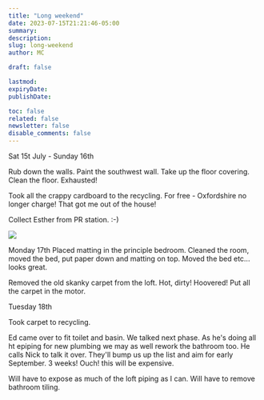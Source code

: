 ```yaml
---
title: "Long weekend"
date: 2023-07-15T21:21:46-05:00
summary:
description:
slug: long-weekend
author: MC

draft: false

lastmod:
expiryDate:
publishDate:

toc: false
related: false
newsletter: false
disable_comments: false
---
```



Sat 15t July - Sunday 16th

Rub down the walls. Paint the southwest wall. Take up the floor covering. Clean the floor. Exhausted!


Took all the crappy cardboard to the recycling. For free - Oxfordshire no longer charge! That got me out of the house!

Collect Esther from PR station. :-)

![](/images/.jpeg)

Monday 17th
Placed matting in the principle bedroom. Cleaned the room, moved the bed, put paper down and matting on top. Moved the bed etc... looks great.


Removed the old skanky carpet from the loft. Hot, dirty! Hoovered! Put all the carpet in the motor.

Tuesday 18th

Took carpet to recycling.

Ed came over to fit toilet and basin. We talked next phase. As he's doing all ht epiping for new plumbing we may as well rework the bathroom too. He calls Nick to talk it over. They'll bump us up the list and aim for early September. 3 weeks! Ouch! this will be expensive.

Will have to expose as much of the loft piping as I can. Will have to remove bathroom tiling. 


